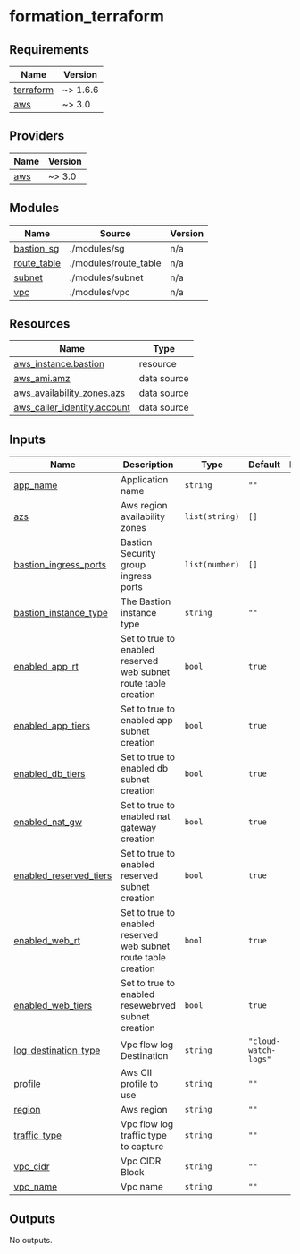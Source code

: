 # formation_terraform
## Requirements

| Name | Version |
|------|---------|
| <a name="requirement_terraform"></a> [terraform](#requirement\_terraform) | ~> 1.6.6 |
| <a name="requirement_aws"></a> [aws](#requirement\_aws) | ~> 3.0 |

## Providers

| Name | Version |
|------|---------|
| <a name="provider_aws"></a> [aws](#provider\_aws) | ~> 3.0 |

## Modules

| Name | Source | Version |
|------|--------|---------|
| <a name="module_bastion_sg"></a> [bastion\_sg](#module\_bastion\_sg) | ./modules/sg | n/a |
| <a name="module_route_table"></a> [route\_table](#module\_route\_table) | ./modules/route_table | n/a |
| <a name="module_subnet"></a> [subnet](#module\_subnet) | ./modules/subnet | n/a |
| <a name="module_vpc"></a> [vpc](#module\_vpc) | ./modules/vpc | n/a |

## Resources

| Name | Type |
|------|------|
| [aws_instance.bastion](https://registry.terraform.io/providers/hashicorp/aws/latest/docs/resources/instance) | resource |
| [aws_ami.amz](https://registry.terraform.io/providers/hashicorp/aws/latest/docs/data-sources/ami) | data source |
| [aws_availability_zones.azs](https://registry.terraform.io/providers/hashicorp/aws/latest/docs/data-sources/availability_zones) | data source |
| [aws_caller_identity.account](https://registry.terraform.io/providers/hashicorp/aws/latest/docs/data-sources/caller_identity) | data source |

## Inputs

| Name | Description | Type | Default | Required |
|------|-------------|------|---------|:--------:|
| <a name="input_app_name"></a> [app\_name](#input\_app\_name) | Application name | `string` | `""` | no |
| <a name="input_azs"></a> [azs](#input\_azs) | Aws region availability zones | `list(string)` | `[]` | no |
| <a name="input_bastion_ingress_ports"></a> [bastion\_ingress\_ports](#input\_bastion\_ingress\_ports) | Bastion Security group ingress ports | `list(number)` | `[]` | no |
| <a name="input_bastion_instance_type"></a> [bastion\_instance\_type](#input\_bastion\_instance\_type) | The Bastion instance type | `string` | `""` | no |
| <a name="input_enabled_app_rt"></a> [enabled\_app\_rt](#input\_enabled\_app\_rt) | Set to true to enabled reserved web subnet route table creation | `bool` | `true` | no |
| <a name="input_enabled_app_tiers"></a> [enabled\_app\_tiers](#input\_enabled\_app\_tiers) | Set to true to enabled app subnet creation | `bool` | `true` | no |
| <a name="input_enabled_db_tiers"></a> [enabled\_db\_tiers](#input\_enabled\_db\_tiers) | Set to true to enabled db subnet creation | `bool` | `true` | no |
| <a name="input_enabled_nat_gw"></a> [enabled\_nat\_gw](#input\_enabled\_nat\_gw) | Set to true to enabled nat gateway creation | `bool` | `true` | no |
| <a name="input_enabled_reserved_tiers"></a> [enabled\_reserved\_tiers](#input\_enabled\_reserved\_tiers) | Set to true to enabled reserved subnet creation | `bool` | `true` | no |
| <a name="input_enabled_web_rt"></a> [enabled\_web\_rt](#input\_enabled\_web\_rt) | Set to true to enabled reserved web subnet route table creation | `bool` | `true` | no |
| <a name="input_enabled_web_tiers"></a> [enabled\_web\_tiers](#input\_enabled\_web\_tiers) | Set to true to enabled resewebrved subnet creation | `bool` | `true` | no |
| <a name="input_log_destination_type"></a> [log\_destination\_type](#input\_log\_destination\_type) | Vpc flow log Destination | `string` | `"cloud-watch-logs"` | no |
| <a name="input_profile"></a> [profile](#input\_profile) | Aws ClI profile to use | `string` | `""` | no |
| <a name="input_region"></a> [region](#input\_region) | Aws region | `string` | `""` | no |
| <a name="input_traffic_type"></a> [traffic\_type](#input\_traffic\_type) | Vpc flow log traffic type to capture | `string` | `""` | no |
| <a name="input_vpc_cidr"></a> [vpc\_cidr](#input\_vpc\_cidr) | Vpc CIDR Block | `string` | `""` | no |
| <a name="input_vpc_name"></a> [vpc\_name](#input\_vpc\_name) | Vpc name | `string` | `""` | no |

## Outputs

No outputs.
